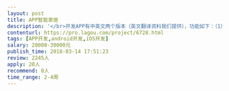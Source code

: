 ```yaml
---                
layout: post       
title: APP智能家居           
description: '</br>开发APP有中英文两个版本（英文翻译资料我们提供），功能如下：（1）Wifi连接牙刷设备；（2）开发内容为Android和IOS两个版本；（3）APP内容：一键设置（清洁模式、美白模式、敏感牙齿、私人订制），其中私人订制包括重点区域选择、时长、频率、专业牙医意见；数据管理（时长、日历回顾、位置设别、压力感应、刷毛管理、效果评分）；信息管理（常见问题、牙齿百科、使用说明）；个人中心（我的牙刷、刷牙习惯、信息提醒、无线连接、声音设置）；关于我们（联系我们、版本说明、意见反馈）。</br>'     
contenturl: https://pro.lagou.com/project/6728.html      
tags: [APP开发,android开发,iOS开发]            
salary: 20000-30000元          
publish_time: 2018-03-14 17:51:23         
review: 2245人                   
apply: 20人                   
recommend: 0人                   
time_range: 2-4周              
---                 
```

